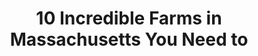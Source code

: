 ---
layout: ampstory
title: 10 Incredible Farms in Massachusetts You Need to 
cover:
   title: 10 Incredible Farms in Massachusetts You Need to 
   subtitle: Open Directory Project
   background: ../assets/images/farms/cover.jpg

pages: 
 - layout: thirds
   top: <h1>#1 Smolak Farms</h1>
   bottom: "<p>Smolak Farms is one of the best places for fall festivities! .</p>"
   background: ../assets/images/farms/A.jpg
   backgroundblur: true   
 - layout: thirds
   top: <h1>#2 Brooksby Farm</h1>
   bottom: "<p>WAY better than Connor’s farm !!! Apple tree’s full and ready to be picked.</p>"
   background: ../assets/images/farms/B.jpg
   backgroundblur: true  
 - layout: thirds
   top: <h1>#3 Wards Berry Farm</h1>
   bottom: "<p>Simply beautiful colors.</p>"
   background: ../assets/images/farms/C.jpg
   backgroundblur: true
 - layout: thirds
   top: <h1>#4 Colby Farm</h1>
   bottom: "<p>We love and grow our own sunflowers but certainly not this many.</p>"
   background: ../assets/images/farms/D.jpg
   backgroundblur: true  
 - layout: thirds
   top: <h1>#5 Cape Cod Lavender Farm</h1>
   bottom: "<p>Totally worth visiting. This enchanted place will awake your senses.</p>"
   background: ../assets/images/farms/E.jpg
   backgroundblur: true  
 - layout: thirds
   top: <h1>#6 Appleton Farms</h1>
   bottom: "<p>MA-1A, South Hamilton, MA 01982, United States|4.6 (146).</p>"
   background: ../assets/images/farms/F.jpg
   backgroundblur: true  
 - layout: thirds
   top: <h1>#7 Houlden Farm</h1>
   bottom: "<p>139 Old Westboro Rd, North Grafton, MA 01536, United States|4.8(115).</p>"
   background: ../assets/images/farms/G.jpg
   backgroundblur: true 
 - layout: thirds
   top: <h1>#8 Mass Audubon’s Drumlin Farm</h1>
   bottom: "<p>208 S Great Rd, Lincoln, MA 01773, United States|4.7(92).</p>"
   background: ../assets/images/farms/H.jpg
   backgroundblur: true 
 - layout: thirds
   top: <h1>#9 Codman Community Farms</h1>
   bottom: "<p>58 Codman Rd, Lincoln, MA 01773, United States|4.7(91).</p>"
   background: ../assets/images/farms/I.jpg
   backgroundblur: true 
 - layout: thirds
   top: <h1>#10 Chris’ Farm Stand</h1>
   bottom: "<p>436 Salem St, Haverhill, MA 01835, United States|4.5(84).</p>"
   background: ../assets/images/farms/J.jpg
   backgroundblur: true   
 - layout: thirds
   middle: Continue reading...
   cta:
      link: https://www.knot35.com/toplist/10-incredible-farms-in-massachusetts-you-need-to-visit/
      text: 10 Incredible Farms in Massachusetts You Need to 
      
---